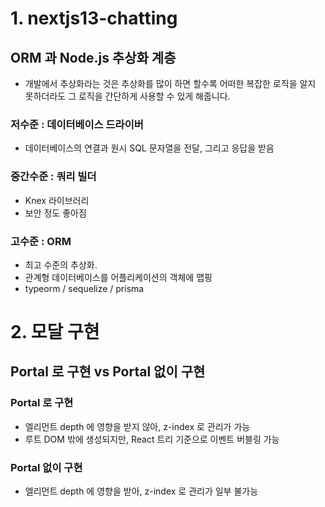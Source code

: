 # 1. nextjs13-chatting
## ORM 과 Node.js 추상화 계층
- 개발에서 추상화라는 것은 추상화를 많이 하면 할수록 어떠한 복잡한 로직을 알지 못하더라도 그 로직을 간단하게 사용할 수 있게 해줍니다.

### 저수준 : 데이터베이스 드라이버
- 데이터베이스의 연결과 원시 SQL 문자열을 전달, 그리고 응답을 받음

### 중간수준 : 쿼리 빌더
- Knex 라이브러리
- 보안 정도 좋아짐

### 고수준 : ORM
- 최고 수준의 추상화.
- 관계형 데이터베이스를 어플리케이션의 객체에 맵핑
- typeorm / sequelize / prisma

# 2. 모달 구현

## Portal 로 구현 vs Portal 없이 구현

### Portal 로 구현
- 엘리먼트 depth 에 영향을 받지 않아, z-index 로 관리가 가능
- 루트 DOM 밖에 생성되지만, React 트리 기준으로 이벤트 버블링 가능

### Portal 없이 구현
- 엘리먼트 depth 에 영향을 받아, z-index 로 관리가 일부 불가능
